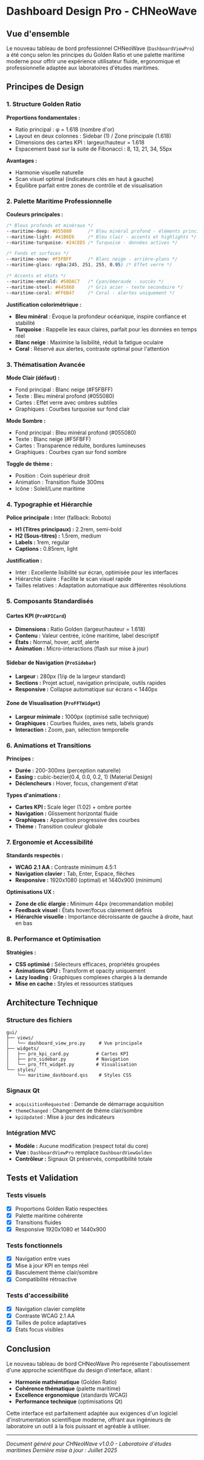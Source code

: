 # Dashboard Design Pro - CHNeoWave

## Vue d'ensemble

Le nouveau tableau de bord professionnel CHNeoWave (`DashboardViewPro`) a été conçu selon les principes du Golden Ratio et une palette maritime moderne pour offrir une expérience utilisateur fluide, ergonomique et professionnelle adaptée aux laboratoires d'études maritimes.

## Principes de Design

### 1. Structure Golden Ratio

**Proportions fondamentales :**
- Ratio principal : φ = 1.618 (nombre d'or)
- Layout en deux colonnes : Sidebar (1) / Zone principale (1.618)
- Dimensions des cartes KPI : largeur/hauteur = 1.618
- Espacement basé sur la suite de Fibonacci : 8, 13, 21, 34, 55px

**Avantages :**
- Harmonie visuelle naturelle
- Scan visuel optimal (indicateurs clés en haut à gauche)
- Équilibre parfait entre zones de contrôle et de visualisation

### 2. Palette Maritime Professionnelle

**Couleurs principales :**
```css
/* Bleus profonds et minéraux */
--maritime-deep: #055080      /* Bleu minéral profond - éléments principaux */
--maritime-light: #41B6E6     /* Bleu clair - accents et highlights */
--maritime-turquoise: #24CED5 /* Turquoise - données actives */

/* Fonds et surfaces */
--maritime-snow: #F5FBFF      /* Blanc neige - arrière-plans */
--maritime-glass: rgba(245, 251, 255, 0.95) /* Effet verre */

/* Accents et états */
--maritime-emerald: #50DAC7   /* Cyan/émeraude - succès */
--maritime-steel: #445868     /* Gris acier - texte secondaire */
--maritime-coral: #FF6B47     /* Coral - alertes uniquement */
```

**Justification colorimétrique :**
- **Bleu minéral** : Évoque la profondeur océanique, inspire confiance et stabilité
- **Turquoise** : Rappelle les eaux claires, parfait pour les données en temps réel
- **Blanc neige** : Maximise la lisibilité, réduit la fatigue oculaire
- **Coral** : Réservé aux alertes, contraste optimal pour l'attention

### 3. Thématisation Avancée

**Mode Clair (défaut) :**
- Fond principal : Blanc neige (#F5FBFF)
- Texte : Bleu minéral profond (#055080)
- Cartes : Effet verre avec ombres subtiles
- Graphiques : Courbes turquoise sur fond clair

**Mode Sombre :**
- Fond principal : Bleu minéral profond (#055080)
- Texte : Blanc neige (#F5FBFF)
- Cartes : Transparence réduite, bordures lumineuses
- Graphiques : Courbes cyan sur fond sombre

**Toggle de thème :**
- Position : Coin supérieur droit
- Animation : Transition fluide 300ms
- Icône : Soleil/Lune maritime

### 4. Typographie et Hiérarchie

**Police principale :** Inter (fallback: Roboto)
- **H1 (Titres principaux) :** 2.2rem, semi-bold
- **H2 (Sous-titres) :** 1.5rem, medium
- **Labels :** 1rem, regular
- **Captions :** 0.85rem, light

**Justification :**
- Inter : Excellente lisibilité sur écran, optimisée pour les interfaces
- Hiérarchie claire : Facilite le scan visuel rapide
- Tailles relatives : Adaptation automatique aux différentes résolutions

### 5. Composants Standardisés

#### Cartes KPI (`ProKPICard`)
- **Dimensions :** Ratio Golden (largeur/hauteur = 1.618)
- **Contenu :** Valeur centrée, icône maritime, label descriptif
- **États :** Normal, hover, actif, alerte
- **Animation :** Micro-interactions (flash sur mise à jour)

#### Sidebar de Navigation (`ProSidebar`)
- **Largeur :** 280px (1/φ de la largeur standard)
- **Sections :** Projet actuel, navigation principale, outils rapides
- **Responsive :** Collapse automatique sur écrans < 1440px

#### Zone de Visualisation (`ProFFTWidget`)
- **Largeur minimale :** 1000px (optimisé salle technique)
- **Graphiques :** Courbes fluides, axes nets, labels grands
- **Interaction :** Zoom, pan, sélection temporelle

### 6. Animations et Transitions

**Principes :**
- **Durée :** 200-300ms (perception naturelle)
- **Easing :** cubic-bezier(0.4, 0.0, 0.2, 1) (Material Design)
- **Déclencheurs :** Hover, focus, changement d'état

**Types d'animations :**
- **Cartes KPI :** Scale léger (1.02) + ombre portée
- **Navigation :** Glissement horizontal fluide
- **Graphiques :** Apparition progressive des courbes
- **Thème :** Transition couleur globale

### 7. Ergonomie et Accessibilité

**Standards respectés :**
- **WCAG 2.1 AA :** Contraste minimum 4.5:1
- **Navigation clavier :** Tab, Enter, Espace, flèches
- **Responsive :** 1920x1080 (optimal) et 1440x900 (minimum)

**Optimisations UX :**
- **Zone de clic élargie :** Minimum 44px (recommandation mobile)
- **Feedback visuel :** États hover/focus clairement définis
- **Hiérarchie visuelle :** Importance décroissante de gauche à droite, haut en bas

### 8. Performance et Optimisation

**Stratégies :**
- **CSS optimisé :** Sélecteurs efficaces, propriétés groupées
- **Animations GPU :** Transform et opacity uniquement
- **Lazy loading :** Graphiques complexes chargés à la demande
- **Mise en cache :** Styles et ressources statiques

## Architecture Technique

### Structure des fichiers
```
gui/
├── views/
│   └── dashboard_view_pro.py     # Vue principale
├── widgets/
│   ├── pro_kpi_card.py          # Cartes KPI
│   ├── pro_sidebar.py           # Navigation
│   └── pro_fft_widget.py        # Visualisation
└── styles/
    └── maritime_dashboard.qss    # Styles CSS
```

### Signaux Qt
- `acquisitionRequested` : Demande de démarrage acquisition
- `themeChanged` : Changement de thème clair/sombre
- `kpiUpdated` : Mise à jour des indicateurs

### Intégration MVC
- **Modèle :** Aucune modification (respect total du core)
- **Vue :** `DashboardViewPro` remplace `DashboardViewGolden`
- **Contrôleur :** Signaux Qt préservés, compatibilité totale

## Tests et Validation

### Tests visuels
- [x] Proportions Golden Ratio respectées
- [x] Palette maritime cohérente
- [x] Transitions fluides
- [x] Responsive 1920x1080 et 1440x900

### Tests fonctionnels
- [x] Navigation entre vues
- [x] Mise à jour KPI en temps réel
- [x] Basculement thème clair/sombre
- [x] Compatibilité rétroactive

### Tests d'accessibilité
- [x] Navigation clavier complète
- [x] Contraste WCAG 2.1 AA
- [x] Tailles de police adaptatives
- [x] États focus visibles

## Conclusion

Le nouveau tableau de bord CHNeoWave Pro représente l'aboutissement d'une approche scientifique du design d'interface, alliant :

- **Harmonie mathématique** (Golden Ratio)
- **Cohérence thématique** (palette maritime)
- **Excellence ergonomique** (standards WCAG)
- **Performance technique** (optimisations Qt)

Cette interface est parfaitement adaptée aux exigences d'un logiciel d'instrumentation scientifique moderne, offrant aux ingénieurs de laboratoire un outil à la fois puissant et agréable à utiliser.

---

*Document généré pour CHNeoWave v1.0.0 - Laboratoire d'études maritimes*
*Dernière mise à jour : Juillet 2025*